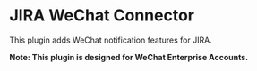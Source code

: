 # JIRA WeChat Connector

This plugin adds WeChat notification features for JIRA.

**Note: This plugin is designed for WeChat Enterprise Accounts.**